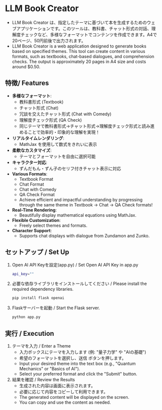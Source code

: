 # LLM Book Creator
- LLM Book Creator は、指定したテーマに基づいて本を生成するためのウェブアプリケーションです。このツールは、教科書、チャット形式の対話、理解度チェックなど、多様なフォーマットでコンテンツを作成できます。A4で20ページ、50円前後で出力されます。
- LLM Book Creator is a web application designed to generate books based on specified themes. This tool can create content in various formats, such as textbooks, chat-based dialogues, and comprehension checks. The output is approximately 20 pages in A4 size and costs around $0.50.
## 特徴/ Features
- **多様なフォーマット**:
  - 教科書形式 (Textbook)
  - チャット形式 (Chat)
  - 冗談を交えたチャット形式 (Chat with Comedy)
  - 理解度チェック形式 (QA Check)
  - 同じテーマで教科書形式→チャット形式→理解度チェック形式と読み進めることで効率的・印象的な理解を実現！
- **リアルタイムレンダリング**:
  - MathJax を使用して数式をきれいに表示
- **柔軟なカスタマイズ**:
  - テーマとフォーマットを自由に選択可能
- **キャラクター対応**:
  - ずんだもん・ずん子のセリフ付きチャット表示に対応
- **Various Formats**:
  - Textbook Format
  - Chat Format
  - Chat with Comedy
  - QA Check Format
  - Achieve efficient and impactful understanding by progressing through the same theme in Textbook → Chat → QA Check formats!
- **Real-Time Rendering**:
  - Beautifully display mathematical equations using MathJax.
- **Flexible Customization**:
  - Freely select themes and formats.
- **Character Support**:
  - Supports chat displays with dialogue from Zundamon and Zunko.

## セットアップ / Set Up
1. Open AI API Keyを設定(app.py) / Set Open AI API Key in app.py
   ```bash
   api_key=""
   ```
3. 必要な依存ライブラリをインストールしてください / Please install the required dependency libraries.
   ```bash
   pip install flask openai
   ```
4. Flaskサーバーを起動 / Start the Flask server.
   ```bash
   python app.py
   ```
## 実行 / Execution
1. テーマを入力 / Enter a Theme
   - 入力ボックスにテーマを入力します (例: "量子力学" や "AIの基礎")
   - 希望のフォーマットを選択し、送信 ボタンを押します。
   - Input your desired theme into the text box (e.g., "Quantum Mechanics" or "Basics of AI").
   - Select your preferred format and click the "Submit" button.
2. 結果を確認 / Review the Results
   - 生成された内容は画面に表示されます。
   - 必要に応じて内容をコピーして利用できます。
   - The generated content will be displayed on the screen.
   - You can copy and use the content as needed.
   


